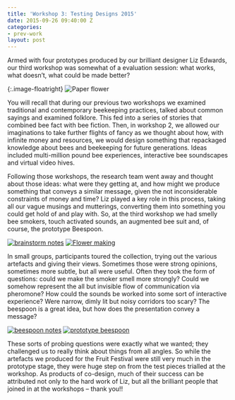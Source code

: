 ```yaml
---
title: 'Workshop 3: Testing Designs 2015'
date: 2015-09-26 09:40:00 Z
categories:
- prev-work
layout: post
---
```


Armed with four prototypes produced by our brilliant designer Liz Edwards, our third workshop was somewhat of a evaluation session: what works, what doesn’t, what could be made better?

{:.image-floatright}
![Paper flower](/uploads/2-80be32.jpg)

You will recall that during our previous two workshops we examined traditional and contemporary beekeeping practices, talked about common sayings and examined folklore. This fed into a series of stories that combined bee fact with bee fiction. Then, in workshop 2, we allowed our imaginations to take further flights of fancy as we thought about how, with infinite money and resources, we would design something that repackaged knowledge about bees and beekeeping for future generations. Ideas included multi-million pound bee experiences, interactive bee soundscapes and virtual video hives.

Following those workshops, the research team went away and thought about those ideas: what were they getting at, and how might we produce something that conveys a similar message, given the not inconsiderable constraints of money and time? Liz played a key role in this process, taking all our vague musings and mutterings, converting them into something you could get hold of and play with. So, at the third workshop we had smelly bee smokers, touch activated sounds, an augmented bee suit and, of course, the prototype Beespoon.


[![brainstorm notes](/uploads/workshop3notes_320.jpg)](/uploads/workshop3notes_lg.jpg)
[![Flower making](/uploads/workshop3-flowers-320.jpg)](/uploads/workshop3-flowers-lg.jpg)

In small groups, participants toured the collection, trying out the various artefacts and giving their views. Sometimes those were strong opinions, sometimes more subtle, but all were useful. Often they took the form of questions: could we make the smoker smell more strongly? Could we somehow represent the all but invisible flow of communication via pheromone? How could the sounds be worked into some sort of interactive experience? Were narrow, dimly lit but noisy corridors too scary? The beespoon is a great idea, but how does the presentation convey a message?

[![beespoon notes](/uploads/workshop3-notes2-320.jpg)](/uploads/workshop3-notes2-lg.jpg)
[![prototype beespoon](/uploads/workshop3-beespoon-320.jpg)](/uploads/workshop3-beespoon-lg.jpg)

These sorts of probing questions were exactly what we wanted; they challenged us to really think about things from all angles. So while the artefacts we produced for the Fruit Festival were still very much in the prototype stage, they were huge step on from the test pieces trialled at the workshop. As products of co-design, much of their success can be attributed not only to the hard work of Liz, but all the brilliant people that joined in at the workshops – thank you!!
